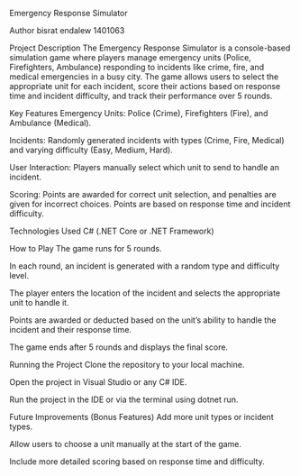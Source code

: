 Emergency Response Simulator

Author
bisrat endalew      1401063



Project Description
The Emergency Response Simulator is a console-based simulation game where players manage emergency units (Police, Firefighters, Ambulance) responding to incidents like crime, fire, and medical emergencies in a busy city. The game allows users to select the appropriate unit for each incident, score their actions based on response time and incident difficulty, and track their performance over 5 rounds.

Key Features
Emergency Units: Police (Crime), Firefighters (Fire), and Ambulance (Medical).

Incidents: Randomly generated incidents with types (Crime, Fire, Medical) and varying difficulty (Easy, Medium, Hard).

User Interaction: Players manually select which unit to send to handle an incident.

Scoring: Points are awarded for correct unit selection, and penalties are given for incorrect choices. Points are based on response time and incident difficulty.

Technologies Used
C# (.NET Core or .NET Framework)

How to Play
The game runs for 5 rounds.

In each round, an incident is generated with a random type and difficulty level.

The player enters the location of the incident and selects the appropriate unit to handle it.

Points are awarded or deducted based on the unit’s ability to handle the incident and their response time.

The game ends after 5 rounds and displays the final score.

Running the Project
Clone the repository to your local machine.

Open the project in Visual Studio or any C# IDE.

Run the project in the IDE or via the terminal using dotnet run.

Future Improvements (Bonus Features)
Add more unit types or incident types.

Allow users to choose a unit manually at the start of the game.

Include more detailed scoring based on response time and difficulty.

